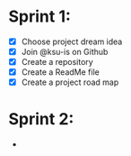 # Sprint 1:
- [x] Choose project dream idea
- [x] Join @ksu-is on Github
- [x] Create a repository
- [x] Create a ReadMe file
- [x] Create a project road map
# Sprint 2: 
- 
